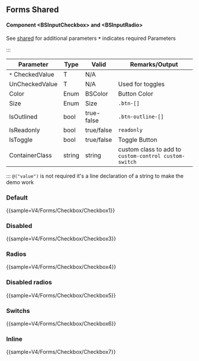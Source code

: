﻿## Forms Shared
#### Component \<BSInputCheckbox\> and \<BSInputRadio\>
See [shared](layout/shared) for additional parameters
**`*`** indicates required Parameters

:::

| Parameter        | Type           | Valid          | Remarks/Output            | 
|------------------|----------------|----------------|---------------------------|
| `*` CheckedValue | T              | N/A            |                           | {.table-striped .p-2}
| UnCheckedValue   | T              | N/A            | Used for toggles          |
| Color            | Enum           | BSColor        | Button Color              |
| Size             | Enum           | Size           | `.btn-[]`                 |
| IsOutlined       | bool           | true-false     | `.btn-outline-[]`         |
| IsReadonly       | bool           | true/false     | `readonly`                |
| IsToggle         | bool           | true/false     | Toggle Button             |
| ContainerClass   | string         | string         | custom class to add to `custom-control custom-switch` |

:::
`@("value")` is not required it's a line declaration of a string to make the demo work

### Default

{{sample=V4/Forms/Checkbox/Checkbox1}}


### Disabled

{{sample=V4/Forms/Checkbox/Checkbox3}}

### Radios

{{sample=V4/Forms/Checkbox/Checkbox4}}

### Disabled radios

{{sample=V4/Forms/Checkbox/Checkbox5}}

### Switchs

{{sample=V4/Forms/Checkbox/Checkbox6}}

### Inline

{{sample=V4/Forms/Checkbox/Checkbox7}}
